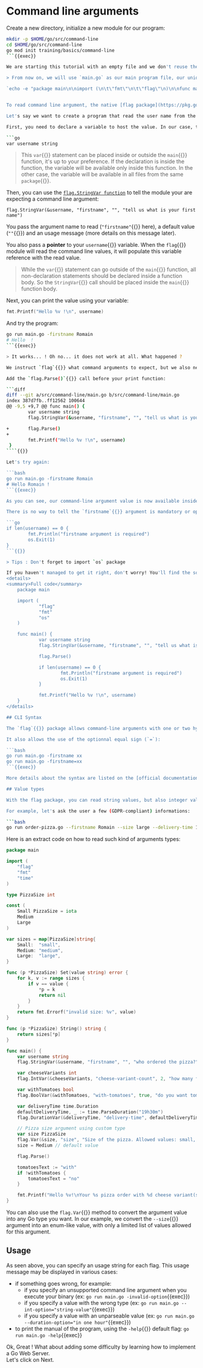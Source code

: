 # Command line arguments

Create a new directory, initialize a new module for our program:

```bash
mkdir -p $HOME/go/src/command-line
cd $HOME/go/src/command-line
go mod init training/basics/command-line
```{{exec}}

We are starting this tutorial with an empty file and we don't reuse the code from the previous step.

> From now on, we will use `main.go` as our main program file, our unique entrypoint. So create a new file named `main.go` in your command-line directory.

`echo -e "package main\n\nimport (\n\t\"fmt\"\n\t\"flag\"\n)\n\nfunc main() {\n}" > main.go`{{exec}}


To read command line argument, the native [flag package](https://pkg.go.dev/flag) can help.

Let's say we want to create a program that read the user name from the command line arguments, and print it on the console.

First, you need to declare a variable to host the value. In our case, the name is a string:

```go
var username string
```

> This `var`{{}} statement can be placed inside or outside the `main`{{}} function, it's up to your preference. If the declaration is inside the function, the variable will be available only inside this function. In the other case, the variable will be available in all files from the same `package`{{}}.

Then, you can use the [`flag.StringVar function`](https://pkg.go.dev/flag#StringVar) to tell the module your are expecting a command line argument:

`flag.StringVar(&username, "firstname", "", "tell us what is your first name")`

You pass the argument name to read (`"firstname"`{{}} here), a default value (`""`{{}}) and an usage message (more details on this message later).

You also pass a **pointer** to your `username`{{}} variable. When the `flag`{{}} module will read the command line values, it will populate this variable reference with the read value.

> While the `var`{{}} statement can go outside of the `main`{{}} function, all non-declaration statements should be declared inside a function body. So the `StringVar`{{}} call should be placed inside the `main`{{}} function body.

Next, you can print the value using your variable:

```go
fmt.Printf("Hello %v !\n", username)
```

And try the program:

```bash
go run main.go -firstname Romain
# Hello  !
```{{exec}}

> It works... ! Oh no... it does not work at all. What happened ?

We instruct `flag`{{}} what command arguments to expect, but we also need to ask **explicity** to read and parse the command line string.

Add the `flag.Parse()`{{}} call before your print function:

```diff
diff --git a/src/command-line/main.go b/src/command-line/main.go
index 387d7fb..ff12562 100644
@@ -9,5 +9,7 @@ func main() {
        var username string
        flag.StringVar(&username, "firstname", "", "tell us what is your name")

+       flag.Parse()
+
        fmt.Printf("Hello %v !\n", username)
 }
````{{}}

Let's try again:

```bash
go run main.go -firstname Romain
# Hello Romain !
```{{exec}}

As you can see, our command-line argument value is now available inside our Go program. Good job !

There is no way to tell the `firstname`{{}} argument is mandatory or optionnal. If you want this functionnality, you should implement it yourself, for example like this:

```go
if len(username) == 0 {
        fmt.Println("firstname argument is required")
        os.Exit(1)
}
```{{}}

> Tips : Don't forget to import `os` package

If you haven't managed to get it right, don't worry! You'll find the solution provided below.  
<details>
<summary>Full code</summary>
    package main

    import (
            "flag"
            "fmt"
            "os"
    )

    func main() {
            var username string
            flag.StringVar(&username, "firstname", "", "tell us what is your name")

            flag.Parse()

            if len(username) == 0 {
                    fmt.Println("firstname argument is required")
                    os.Exit(1)
            }

            fmt.Printf("Hello %v !\n", username)
    }
</details>

## CLI Syntax

The `flag`{{}} package allows command-line arguments with one or two hyphens signs (`-`). This means `go run main.go -firstname xx`{{}} and `go run main.go --firstname xx`{{}} are equivalent.

It also allows the use of the optionnal equal sign (`=`):

```bash
go run main.go -firstname xx
go run main.go -firstname=xx
```{{exec}}

More details about the syntax are listed on the [official documentation chapter](https://pkg.go.dev/flag#hdr-Command_line_flag_syntax).

## Value types

With the flag package, you can read string values, but also integer values, durations, and booleans.

For example, let's ask the user a few (GDPR-compliant) informations:

```bash
go run order-pizza.go --firstname Romain --size large --delivery-time 19h45m --cheese-variant-count 3 --with-tomatoes=false
```

Here is an extract code on how to read such kind of arguments types:

```go
package main

import (
	"flag"
	"fmt"
	"time"
)

type PizzaSize int

const (
	Small PizzaSize = iota
	Medium
	Large
)

var sizes = map[PizzaSize]string{
	Small:  "small",
	Medium: "medium",
	Large:  "large",
}

func (p *PizzaSize) Set(value string) error {
	for k, v := range sizes {
		if v == value {
			*p = k
			return nil
		}
	}
	return fmt.Errorf("invalid size: %v", value)
}

func (p *PizzaSize) String() string {
	return sizes[*p]
}

func main() {
	var username string
	flag.StringVar(&username, "firstname", "", "who ordered the pizza?")

	var cheeseVariants int
	flag.IntVar(&cheeseVariants, "cheese-variant-count", 2, "how many flavours of cheese do you want?")

	var withTomatoes bool
	flag.BoolVar(&withTomatoes, "with-tomatoes", true, "do you want tomatoes on your pizza?")

	var deliveryTime time.Duration
	defaultDeliveryTime, _ := time.ParseDuration("19h30m")
	flag.DurationVar(&deliveryTime, "delivery-time", defaultDeliveryTime, "At what time do you want us to deliver your pizza?")

	// Pizza size argument using custom type
	var size PizzaSize
	flag.Var(&size, "size", "Size of the pizza. Allowed values: small, medium, large")
	size = Medium // default value

	flag.Parse()

	tomatoesText := "with"
	if !withTomatoes {
		tomatoesText = "no"
	}

	fmt.Printf("Hello %v!\nYour %s pizza order with %d cheese variant(s) and %s tomatoes will be delivered at %s.\n", username, sizes[size], cheeseVariants, tomatoesText, deliveryTime)
}

```

You can also use the `flag.Var`{{}} method to convert the argument value into any Go type you want. In our example, we convert the `--size`{{}} argument into an enum-like value, with only a limited list of values allowed for this argument.

## Usage

As seen above, you can specify an usage string for each flag. This usage message may be displayed in various cases:

- if something goes wrong, for example:
    * if you specify an unsupported command line argument when you execute your binary (ex: `go run main.go -invalid-option`{{exec}})
    * if you specify a value with the wrong type (ex: `go run main.go --int-option="string-value"`{{exec}})
    * if you specify a value with an unparseable value (ex: `go run main.go --duration-option="in one hour"`{{exec}})
- to print the manual of the program, using the `-help`{{}} default flag: `go run main.go -help`{{exec}}

Ok, Great !
What about adding some difficulty by learning how to implement a Go Web Server.  
Let's click on Next.

